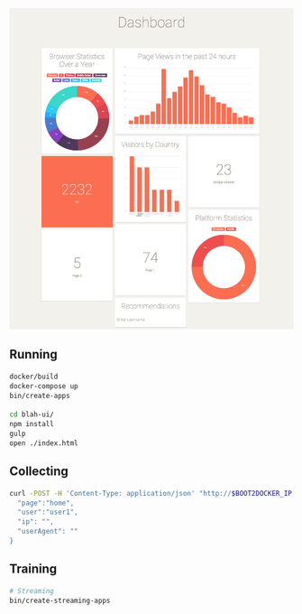 ![Dashboard](/dashboard.png)

## Running

```bash
docker/build
docker-compose up
bin/create-apps

cd blah-ui/
npm install
gulp
open ./index.html
```

## Collecting

```bash
curl -POST -H 'Content-Type: application/json' "http://$BOOT2DOCKER_IP:<API-PORT>/events/view" -d '{
  "page":"home",
  "user":"user1",
  "ip": "",
  "userAgent": ""
}
```

## Training

```bash
# Streaming
bin/create-streaming-apps
```
